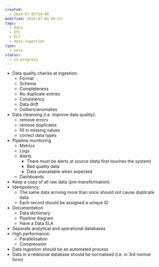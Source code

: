 ```yaml
---
created:
  - 2024-07-03T14:09
modified: 2024-07-04 09:23
tags:
  - data
  - ETL
  - ELT
  - data-ingestion
type:
  - note
status:
  - in-progress
---
```

* Data quality checks at ingestion:
	* Format
	* Schema
	* Completeness
	* No duplicate entries
	* Consistency
	* Data drift
	* Outliers/anomalies
* Data cleansing (i.e. improve data quality):
	* remove errors
	* remove duplicates
	* fill in missing values
	* correct data types
* Pipeline monitoring
	* Metrics
	* Logs
	* Alerts
		* There must be alerts at source (data first touches the system)
		* Bad quality data
		* Data unavailable when expected
	* Dashboards
* Keep a copy of all raw data (pre-transformation)
* Idempotency: 
	* The same data arriving more than once should not cause duplicate data.
	* Each record should be assigned a unique ID
* Documentation
	* Data dictionary
	* Pipeline diagram
	* Have a Data SLA
* Separate analytical and operational databases
* High performance:
	* Parallelisation
	* Compression
* Data ingestion should be an automated process
* Data in a relational database should be normalised (i.e. in 3rd normal form)